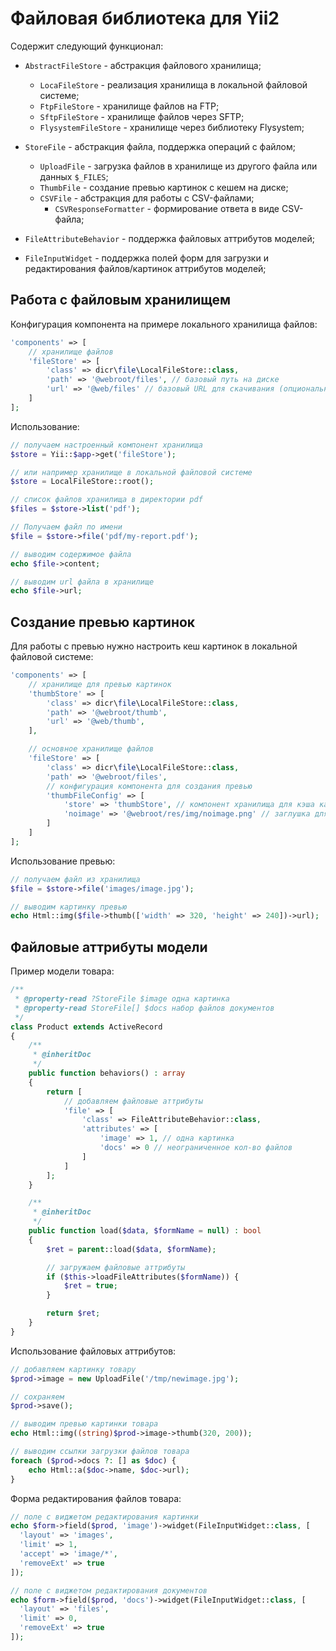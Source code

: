 # Файловая библиотека для Yii2

Содержит следующий функционал:

- `AbstractFileStore` - абстракция файлового хранилища;
    - `LocaFileStore` - реализация хранилища в локальной файловой системе;
    - `FtpFileStore` - хранилище файлов на FTP;
    - `SftpFileStore` - хранилище файлов через SFTP;
    - `FlysystemFileStore` - хранилище через библиотеку Flysystem;

- `StoreFile` - абстракция файла, поддержка операций с файлом;
    - `UploadFile` - загрузка файлов в хранилище из другого файла или данных `$_FILES`;
    - `ThumbFile` - создание превью картинок с кешем на диске;
    - `CSVFile` - абстракция для работы с CSV-файлами;
        - `CSVResponseFormatter` - формирование ответа в виде CSV-файла;

- `FileAttributeBehavior` - поддержка файловых аттрибутов моделей;

- `FileInputWidget` - поддержка полей форм для загрузки и редактирования файлов/картинок аттрибутов моделей;

## Работа с файловым хранилищем

Конфигурация компонента на примере локального хранилища файлов:

```php
'components' => [
    // хранилище файлов
    'fileStore' => [
        'class' => dicr\file\LocalFileStore::class,
        'path' => '@webroot/files', // базовый путь на диске
        'url' => '@web/files' // базовый URL для скачивания (опционально)
    ]
];
```

Использование:

```php
// получаем настроенный компонент хранилища
$store = Yii::$app->get('fileStore');

// или например хранилище в локальной файловой системе
$store = LocalFileStore::root();

// список файлов хранилища в директории pdf
$files = $store->list('pdf');

// Получаем файл по имени
$file = $store->file('pdf/my-report.pdf');

// выводим содержимое файла
echo $file->content;

// выводим url файла в хранилище
echo $file->url;
```

## Создание превью картинок

Для работы с превью нужно настроить кеш картинок в локальной файловой системе:

```php
'components' => [
    // хранилище для превью картинок
    'thumbStore' => [
        'class' => dicr\file\LocalFileStore::class,
        'path' => '@webroot/thumb',
        'url' => '@web/thumb',
    ],

    // основное хранилище файлов
    'fileStore' => [
        'class' => dicr\file\LocalFileStore::class,
        'path' => '@webroot/files',
        // конфигурация компонента для создания превью
        'thumbFileConfig' => [
            'store' => 'thumbStore', // компонент хранилища для кэша картинок
            'noimage' => '@webroot/res/img/noimage.png' // заглушка для создания превью несуществующих файлов моделей
        ]
    ]
];
```

Использование превью:

```php
// получаем файл из хранилища
$file = $store->file('images/image.jpg');

// выводим картинку превью
echo Html::img($file->thumb(['width' => 320, 'height' => 240])->url);
```

## Файловые аттрибуты модели

Пример модели товара:
```php
/**
 * @property-read ?StoreFile $image одна картинка
 * @property-read StoreFile[] $docs набор файлов документов
 */
class Product extends ActiveRecord
{
    /**
     * @inheritDoc
     */
    public function behaviors() : array
    {
        return [
            // добавляем файловые аттрибуты
            'file' => [
                'class' => FileAttributeBehavior::class,
                'attributes' => [
                    'image' => 1, // одна картинка
                    'docs' => 0 // неограниченное кол-во файлов
                ]
            ]   
        ];       
    }

    /**
     * @inheritDoc
     */
    public function load($data, $formName = null) : bool
    {
        $ret = parent::load($data, $formName);

        // загружаем файловые аттрибуты
        if ($this->loadFileAttributes($formName)) {
            $ret = true;
        }

        return $ret;
    }
}
```

Использование файловых аттрибутов:

```php
// добавляем картинку товару
$prod->image = new UploadFile('/tmp/newimage.jpg');

// сохраняем
$prod->save();

// выводим превью картинки товара
echo Html::img((string)$prod->image->thumb(320, 200));

// выводим ссылки загрузки файлов товара
foreach ($prod->docs ?: [] as $doc) {
    echo Html::a($doc->name, $doc->url);
}
```

Форма редактирования файлов товара:

```php
// поле с виджетом редактирования картинки
echo $form->field($prod, 'image')->widget(FileInputWidget::class, [
  'layout' => 'images',
  'limit' => 1,
  'accept' => 'image/*',
  'removeExt' => true
]);

// поле с виджетом редактирования документов
echo $form->field($prod, 'docs')->widget(FileInputWidget::class, [
  'layout' => 'files',
  'limit' => 0,
  'removeExt' => true
]);
```

